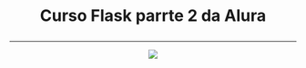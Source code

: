 
#  <p align="center" >  Curso Flask parrte 2 da Alura </p> 
-------------------------------------------------

<p align="center">
<img src="http://img.shields.io/static/v1?label=STATUS&message=%20Concluido&color=GREEN&style=for-the-badge"/></p>
